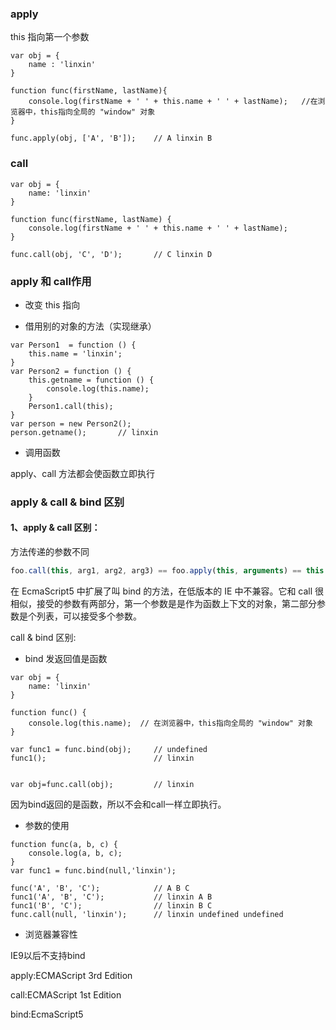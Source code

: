 ### apply
this 指向第一个参数
```
var obj = {
    name : 'linxin'
}

function func(firstName, lastName){
    console.log(firstName + ' ' + this.name + ' ' + lastName);   //在浏览器中，this指向全局的 "window" 对象
}

func.apply(obj, ['A', 'B']);    // A linxin B
```

### call
```
var obj = {
    name: 'linxin'
}

function func(firstName, lastName) {
    console.log(firstName + ' ' + this.name + ' ' + lastName);
}

func.call(obj, 'C', 'D');       // C linxin D
```

### apply 和 call作用
* 改变 this 指向

* 借用别的对象的方法（实现继承）
```
var Person1  = function () {
    this.name = 'linxin';
}
var Person2 = function () {
    this.getname = function () {
        console.log(this.name);
    }
    Person1.call(this);
}
var person = new Person2();
person.getname();       // linxin
```

* 调用函数

apply、call 方法都会使函数立即执行

### apply & call & bind 区别
####  1、apply & call 区别：
方法传递的参数不同
```javascript
foo.call(this, arg1, arg2, arg3) == foo.apply(this, arguments) == this.foo(arg1, arg2, arg3);
```


在 EcmaScript5 中扩展了叫 bind 的方法，在低版本的 IE 中不兼容。它和 call 很相似，接受的参数有两部分，第一个参数是是作为函数上下文的对象，第二部分参数是个列表，可以接受多个参数。

call & bind 区别:
* bind 发返回值是函数

```
var obj = {
    name: 'linxin'
}

function func() {
    console.log(this.name);  // 在浏览器中，this指向全局的 "window" 对象
}

var func1 = func.bind(obj);     // undefined
func1();                        // linxin


var obj=func.call(obj);         // linxin

```
因为bind返回的是函数，所以不会和call一样立即执行。

* 参数的使用
```
function func(a, b, c) {
    console.log(a, b, c);
}
var func1 = func.bind(null,'linxin');

func('A', 'B', 'C');            // A B C
func1('A', 'B', 'C');           // linxin A B
func1('B', 'C');                // linxin B C
func.call(null, 'linxin');      // linxin undefined undefined
```

* 浏览器兼容性

IE9以后不支持bind

apply:ECMAScript 3rd Edition

call:ECMAScript 1st Edition

bind:EcmaScript5